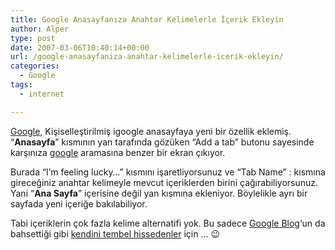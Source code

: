 ```yaml
---
title: Google Anasayfanıza Anahtar Kelimelerle İçerik Ekleyin
author: Alper
type: post
date: 2007-03-06T10:40:14+00:00
url: /google-anasayfaniza-anahtar-kelimelerle-icerik-ekleyin/
categories:
  - Google
tags:
  - internet

---
```

[Google][1], Kişiselleştirilmiş igoogle anasayfaya yeni bir özellik eklemiş. &#8220;**Anasayfa**&#8221; kısmının yan tarafında gözüken &#8220;Add a tab&#8221; butonu sayesinde karşınıza [google][1] aramasına benzer bir ekran çıkıyor. 

Burada &#8220;I&#8217;m feeling lucky&#8230;&#8221; kısmını işaretliyorsunuz ve &#8220;Tab Name&#8221; : kısmına gireceğiniz anahtar kelimeyle mevcut içeriklerden birini çağırabiliyorsunuz. Yani &#8220;**Ana Sayfa**&#8221; içerisine değil yan kısmına ekleniyor. Böylelikle ayrı bir sayfada yeni içeriğe bakılabiliyor. 

Tabi içeriklerin çok fazla kelime alternatifi yok. Bu sadece [Google Blog][2]&#8216;un da bahsettiği gibi [kendini tembel hissedenler][3] için &#8230; :wink:

 [1]: https://www.murekkep.org/konu/web-uygulamalari-ve-internet/google
 [2]: http://googleblog.blogspot.com/
 [3]: http://googleblog.blogspot.com/2007/03/im-feeling-lazy.html